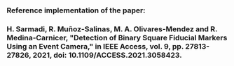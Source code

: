 ### Reference implementation of the paper:
### H. Sarmadi, R. Muñoz-Salinas, M. A. Olivares-Mendez and R. Medina-Carnicer, "Detection of Binary Square Fiducial Markers Using an Event Camera," in IEEE Access, vol. 9, pp. 27813-27826, 2021, doi: 10.1109/ACCESS.2021.3058423.
